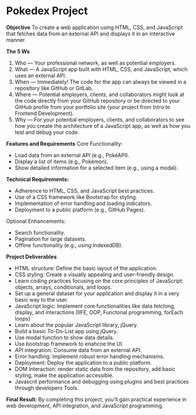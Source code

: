 # Pokedex Project

**Objective**
To create a web application using HTML, CSS, and JavaScript that fetches data from an external API and displays it in an interactive manner.
 

**The 5 Ws**
1. Who — Your professional network, as well as potential employers.
2. What — A JavaScript app built with HTML, CSS, and JavaScript, which uses an
external API.
3. When — Immediately! The code for the app can always be viewed in a repository like GitHub or GitLab.
4. Where — Potential employers, clients, and collaborators might look at the code directly from your GitHub repository or be directed to your GitHub profile from your
portfolio site (your project from Intro to Frontend Development).
5. Why — For your potential employers, clients, and collaborators to see how you create the architecture of a JavaScript app, as well as how you test and debug your code.

**Features and Requirements**
Core Functionality:
- Load data from an external API (e.g., PokéAPI).
- Display a list of items (e.g., Pokémon).
- Show detailed information for a selected item (e.g., using a modal).

**Technical Requirements:**
- Adherence to HTML, CSS, and JavaScript best practices.
- Use of a CSS framework like Bootstrap for styling.
- Implementation of error handling and loading indicators.
- Deployment to a public platform (e.g., GitHub Pages).

Optional Enhancements:
- Search functionality.
- Pagination for large datasets.
- Offline functionality (e.g., using IndexedDB).

**Project Deliverables**
- HTML structure: Define the basic layout of the application.
- CSS styling: Create a visually appealing and user-friendly design.
- Learn coding practices focusing on the core principles of JavaScript: objects, arrays, conditionals, and loops.
- Set up a general dataset for your application and display it in a very basic way to the user.
- JavaScript logic: Implement core functionalities like data fetching, display, and interactions (IIFE, OOP, Functonal programming, forEach loops)
- Learn about the popular JavaScript library, jQuery.
- Build a basic To-Do-List app using jQuery.
- Use modal function to show data details.
- Use bootstrap framework to enahcne the UI.
- API integration: Consume data from an external API.
- Error handling: Implement robust error handling mechanisms.
- Deployment: Deploy the application to a public platform.
- DOM Interaction: render static data from the repository, add basic styling, make the application accessible.
- Javascrit performance and debugging using plugins and best practices through developers Tools. 

**Final Result**:
By completing this project, you'll gain practical experience in web development, API integration, and JavaScript programming.


